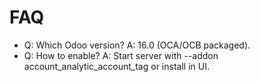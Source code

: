 # FAQ

- Q: Which Odoo version? A: 16.0 (OCA/OCB packaged).
- Q: How to enable? A: Start server with --addon account_analytic_account_tag or install in UI.
